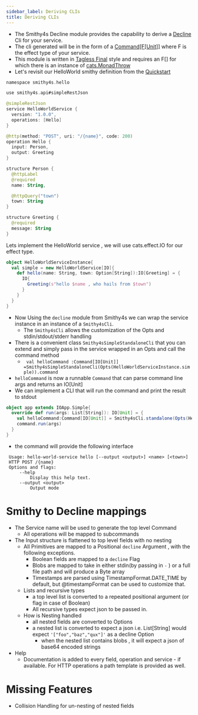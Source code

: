 ```yaml
---
sidebar_label: Deriving CLIs
title: Deriving CLIs
---
```


- The Smithy4s Decline module provides the capability to derive a [Decline](https://ben.kirw.in/decline/) Cli for your service.
- The cli generated will be in the form of a [Command[F[Unit]]](https://ben.kirw.in/decline/usage.html#commands-and-subcommands) where F is the effect type of your service.
- This module is written in [Tagless Final](https://okmij.org/ftp/tagless-final/) style and requires an F[] for which there is an instance of [cats.MonadThrow](https://typelevel.org/cats/api/cats/package$$MonadThrow$.html)  
- Let's revisit our HelloWorld smithy definition from the [Quickstart](../01-overview/02-quickstart.md)

```kotlin
namespace smithy4s.hello

use smithy4s.api#simpleRestJson

@simpleRestJson
service HelloWorldService {
  version: "1.0.0",
  operations: [Hello]
}

@http(method: "POST", uri: "/{name}", code: 200)
operation Hello {
  input: Person,
  output: Greeting
}

structure Person {
  @httpLabel
  @required
  name: String,

  @httpQuery("town")
  town: String
}

structure Greeting {
  @required
  message: String
}
```

Lets implement the HelloWorld service , we will use cats.effect.IO for our effect type.

```scala
object HelloWorldServiceInstance{
  val simple = new HelloWorldService[IO]{
    def hello(name: String, town: Option[String]):IO[Greeting] = {
      IO{
        Greeting(s"hello $name , who hails from $town")
      }
    }
  }
}
```
 - Now Using the ```decline``` module from Smithy4s we can wrap the service instance in an instance of a `Smithy4sCli`.
    - The `Smithy4sCli` allows the customization of the Opts and stdin/stdout/stderr handling 
 - There is a convenient class ```Smithy4sSimpleStandaloneCli``` that you can extend and simply pass in the service wrapped in an Opts and call the command method
   - ``` val helloCommand :Command[IO[Unit]] =Smithy4sSimpleStandaloneCli(Opts(HelloWorldServiceInstance.simple)).command```
 - ```helloCommand``` is now a runnable `Command` that can parse command line args and returns an IO[Unit]
 - We can implement a CLI that will run the command and print the result to stdout
```scala
object app extends IOApp.Simple{
  override def run(args: List[String]): IO[Unit] = {
    val helloCommand:Command[IO[Unit]] = Smithy4sCli.standalone(Opts(HelloWorldServiceInstance.simple)).command
    command.run(args)
  }
}
```
- the command will  provide the following interface 
```
 Usage: hello-world-service hello [--output <output>] <name> [<town>]
 HTTP POST /{name}
 Options and flags:
     --help
         Display this help text.
     --output <output>
         Output mode
```

# Smithy to Decline mappings

   - The Service name will be used to generate the top level Command
     - All operations will be mapped to subcommands
   - The Input structure is flattened to top level fields with no nesting
     - All Primitives are mapped to a Positional `decline` Argument , with the following exceptions.
       - Boolean fields are mapped to a `decline` Flag
       - Blobs are mapped to take in either stdin(by passing in `-` ) or a full file path and will produce a Byte array 
       - Timestamps are parsed using TimestampFormat.DATE_TIME by default, but @timestampFormat can be used to customize that.
     - Lists and recursive types
       - a top level list is converted to a repeated positional argument (or flag in case of Boolean)
       - All recursive types expect json to be passed in.
     - How is Nesting handled
       - all nested fields are converted to Options 
       - a nested list is converted to expect a json i.e. List[String] would expect ```'["foo","baz","qux"]'``` as a decline Option
         - when the nested list contains blobs , it will expect a json of base64 encoded strings 
   - Help
     - Documentation is added to every field, operation and service - if available. For HTTP operations a path template is provided as well.

# Missing Features
   - Collision Handling for un-nesting of nested fields 

